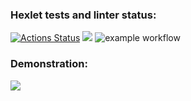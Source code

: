 ### Hexlet tests and linter status:
[![Actions Status](https://github.com/SierraMoiseevna/frontend-project-46/actions/workflows/hexlet-check.yml/badge.svg)](https://github.com/SierraMoiseevna/frontend-project-46/actions)
<a href="https://codeclimate.com/github/ElenaManukyan/frontend-project-46/maintainability"><img src="https://api.codeclimate.com/v1/badges/567e889cf3a5d076d28d/maintainability" /></a>
![example workflow](https://github.com/ElenaManukyan/frontend-project-46/actions/workflows/gendiff.yml/badge.svg)
### Demonstration:
<a href="https://asciinema.org/a/JS17DxcBTNjxnBwHe6sDmPEIM" target="_blank"><img src="https://asciinema.org/a/JS17DxcBTNjxnBwHe6sDmPEIM.svg" /></a>
